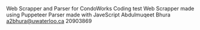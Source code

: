 Web Scrapper and Parser for CondoWorks Coding test
Web Scrapper made using Puppeteer
Parser made with JaveScript
Abdulmuqeet Bhura
a2bhura@uwaterloo.ca
20903869
